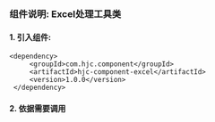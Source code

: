 ### 组件说明:  Excel处理工具类
#### 1. 引入组件:
```
<dependency>
     <groupId>com.hjc.component</groupId>
     <artifactId>hjc-component-excel</artifactId>
     <version>1.0.0</version>
 </dependency>
```
#### 2. 依据需要调用
```
```